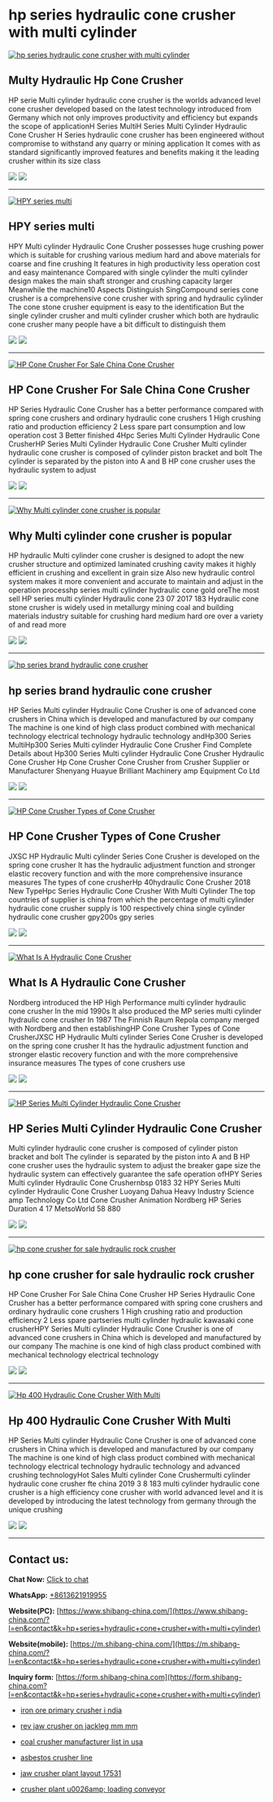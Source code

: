 # hp series hydraulic cone crusher with multi cylinder

<a href="https://swt.shibang-china.com/?l=en&img&k=hp+series+hydraulic+cone+crusher+with+multi+cylinder" target="_blank">![hp series hydraulic cone crusher with multi cylinder](http://static.shibang-china.com/all-800x300/818.jpg)</a>

## Multy Hydraulic Hp Cone Crusher
HP serie Multi cylinder hydraulic cone crusher is the worlds advanced level cone crusher developed based on the latest technology introduced from Germany which not only improves productivity and efficiency but expands the scope of applicationH Series MultiH Series Multi Cylinder Hydraulic Cone Crusher H Series hydraulic cone crusher has been engineered without compromise to withstand any quarry or mining application It comes with as standard significantly improved features and benefits making it the leading crusher within its size class


<a href="https://whatsapp.shibangsoft.com/WhatsApp.php" target="_blank" title="WhatsApp">![](http://static.shibang-china.com/icon/whatsapp.png)</a> <a href="https://swt.shibang-china.com/?l=en&icon&k=hp+series+hydraulic+cone+crusher+with+multi+cylinder" target="_blank">![](http://static.shibang-china.com/icon/chat-en.png)</a>

---

<a href="https://swt.shibang-china.com/?l=en&img&k=hp+series+hydraulic+cone+crusher+with+multi+cylinder" target="_blank">![HPY series multi](http://static.shibang-china.com/all-800x300/743.jpg)</a>

## HPY series multi
HPY Multi cylinder Hydraulic Cone Crusher possesses huge crushing power which is suitable for crushing various medium hard and above materials for coarse and fine crushing It features in high productivity less operation cost and easy maintenance Compared with single cylinder the multi cylinder design makes the main shaft stronger and crushing capacity larger Meanwhile the machine10 Aspects Distinguish SingCompound series cone crusher is a comprehensive cone crusher with spring and hydraulic cylinder The cone stone crusher equipment is easy to the identification But the single cylinder crusher and multi cylinder crusher which both are hydraulic cone crusher many people have a bit difficult to distinguish them


<a href="https://whatsapp.shibangsoft.com/WhatsApp.php" target="_blank" title="WhatsApp">![](http://static.shibang-china.com/icon/whatsapp.png)</a> <a href="https://swt.shibang-china.com/?l=en&icon&k=hp+series+hydraulic+cone+crusher+with+multi+cylinder" target="_blank">![](http://static.shibang-china.com/icon/chat-en.png)</a>

---

<a href="https://swt.shibang-china.com/?l=en&img&k=hp+series+hydraulic+cone+crusher+with+multi+cylinder" target="_blank">![HP Cone Crusher For Sale China Cone Crusher](http://static.shibang-china.com/all-800x300/1485.jpg)</a>

## HP Cone Crusher For Sale China Cone Crusher
HP Series Hydraulic Cone Crusher has a better performance compared with spring cone crushers and ordinary hydraulic cone crushers 1 High crushing ratio and production efficiency 2 Less spare part consumption and low operation cost 3 Better finished 4Hpc Series Multi Cylinder Hydraulic Cone CrusherHP Series Multi Cylinder Hydraulic Cone Crusher Multi cylinder hydraulic cone crusher is composed of cylinder piston bracket and bolt The cylinder is separated by the piston into A and B HP cone crusher uses the hydraulic system to adjust


<a href="https://whatsapp.shibangsoft.com/WhatsApp.php" target="_blank" title="WhatsApp">![](http://static.shibang-china.com/icon/whatsapp.png)</a> <a href="https://swt.shibang-china.com/?l=en&icon&k=hp+series+hydraulic+cone+crusher+with+multi+cylinder" target="_blank">![](http://static.shibang-china.com/icon/chat-en.png)</a>

---

<a href="https://swt.shibang-china.com/?l=en&img&k=hp+series+hydraulic+cone+crusher+with+multi+cylinder" target="_blank">![Why Multi cylinder cone crusher is popular](http://static.shibang-china.com/all-800x300/815.jpg)</a>

## Why Multi cylinder cone crusher is popular
HP hydraulic Multi cylinder cone crusher is designed to adopt the new crusher structure and optimized laminated crushing cavity makes it highly efficient in crushing and excellent in grain size Also new hydraulic control system makes it more convenient and accurate to maintain and adjust in the operation processhp series multi cylinder hydraulic cone gold oreThe most sell HP series multi cylinder Hydraulic cone 23 07 2017 183 Hydraulic cone stone crusher is widely used in metallurgy mining coal and building materials industry suitable for crushing hard medium hard ore over a variety of and read more


<a href="https://whatsapp.shibangsoft.com/WhatsApp.php" target="_blank" title="WhatsApp">![](http://static.shibang-china.com/icon/whatsapp.png)</a> <a href="https://swt.shibang-china.com/?l=en&icon&k=hp+series+hydraulic+cone+crusher+with+multi+cylinder" target="_blank">![](http://static.shibang-china.com/icon/chat-en.png)</a>

---

<a href="https://swt.shibang-china.com/?l=en&img&k=hp+series+hydraulic+cone+crusher+with+multi+cylinder" target="_blank">![hp series brand hydraulic cone crusher](http://static.shibang-china.com/all-800x300/230.jpg)</a>

## hp series brand hydraulic cone crusher
HP Series Multi cylinder Hydraulic Cone Crusher is one of advanced cone crushers in China which is developed and manufactured by our company The machine is one kind of high class product combined with mechanical technology electrical technology hydraulic technology andHp300 Series MultiHp300 Series Multi cylinder Hydraulic Cone Crusher Find Complete Details about Hp300 Series Multi cylinder Hydraulic Cone Crusher Hydraulic Cone Crusher Hp Cone Crusher Cone Crusher from Crusher Supplier or Manufacturer Shenyang Huayue Brilliant Machinery amp Equipment Co Ltd


<a href="https://whatsapp.shibangsoft.com/WhatsApp.php" target="_blank" title="WhatsApp">![](http://static.shibang-china.com/icon/whatsapp.png)</a> <a href="https://swt.shibang-china.com/?l=en&icon&k=hp+series+hydraulic+cone+crusher+with+multi+cylinder" target="_blank">![](http://static.shibang-china.com/icon/chat-en.png)</a>

---

<a href="https://swt.shibang-china.com/?l=en&img&k=hp+series+hydraulic+cone+crusher+with+multi+cylinder" target="_blank">![HP Cone Crusher Types of Cone Crusher](http://static.shibang-china.com/all-800x300/1372.jpg)</a>

## HP Cone Crusher Types of Cone Crusher
JXSC HP Hydraulic Multi cylinder Series Cone Crusher is developed on the spring cone crusher It has the hydraulic adjustment function and stronger elastic recovery function and with the more comprehensive insurance measures The types of cone crusherHp 40hydraulic Cone Crusher 2018 New TypeHpc Series Hydraulic Cone Crusher With Multi Cylinder The top countries of supplier is china from which the percentage of multi cylinder hydraulic cone crusher supply is 100 respectively china single cylinder hydraulic cone crusher gpy200s gpy series


<a href="https://whatsapp.shibangsoft.com/WhatsApp.php" target="_blank" title="WhatsApp">![](http://static.shibang-china.com/icon/whatsapp.png)</a> <a href="https://swt.shibang-china.com/?l=en&icon&k=hp+series+hydraulic+cone+crusher+with+multi+cylinder" target="_blank">![](http://static.shibang-china.com/icon/chat-en.png)</a>

---

<a href="https://swt.shibang-china.com/?l=en&img&k=hp+series+hydraulic+cone+crusher+with+multi+cylinder" target="_blank">![What Is A Hydraulic Cone Crusher](http://static.shibang-china.com/all-800x300/90.jpg)</a>

## What Is A Hydraulic Cone Crusher
Nordberg introduced the HP High Performance multi cylinder hydraulic cone crusher In the mid 1990s It also produced the MP series multi cylinder hydraulic cone crusher In 1987 The Finnish Raum Repola company merged with Nordberg and then establishingHP Cone Crusher Types of Cone CrusherJXSC HP Hydraulic Multi cylinder Series Cone Crusher is developed on the spring cone crusher It has the hydraulic adjustment function and stronger elastic recovery function and with the more comprehensive insurance measures The types of cone crushers use


<a href="https://whatsapp.shibangsoft.com/WhatsApp.php" target="_blank" title="WhatsApp">![](http://static.shibang-china.com/icon/whatsapp.png)</a> <a href="https://swt.shibang-china.com/?l=en&icon&k=hp+series+hydraulic+cone+crusher+with+multi+cylinder" target="_blank">![](http://static.shibang-china.com/icon/chat-en.png)</a>

---

<a href="https://swt.shibang-china.com/?l=en&img&k=hp+series+hydraulic+cone+crusher+with+multi+cylinder" target="_blank">![HP Series Multi Cylinder Hydraulic Cone Crusher](http://static.shibang-china.com/all-800x300/1329.jpg)</a>

## HP Series Multi Cylinder Hydraulic Cone Crusher
Multi cylinder hydraulic cone crusher is composed of cylinder piston bracket and bolt The cylinder is separated by the piston into A and B HP cone crusher uses the hydraulic system to adjust the breaker gape size the hydraulic system can effectively guarantee the safe operation ofHPY Series Multi cylinder Hydraulic Cone Crushernbsp 0183 32 HPY Series Multi cylinder Hydraulic Cone Crusher Luoyang Dahua Heavy Industry Science amp Technology Co Ltd Cone Crusher Animation Nordberg HP Series Duration 4 17 MetsoWorld 58 880


<a href="https://whatsapp.shibangsoft.com/WhatsApp.php" target="_blank" title="WhatsApp">![](http://static.shibang-china.com/icon/whatsapp.png)</a> <a href="https://swt.shibang-china.com/?l=en&icon&k=hp+series+hydraulic+cone+crusher+with+multi+cylinder" target="_blank">![](http://static.shibang-china.com/icon/chat-en.png)</a>

---

<a href="https://swt.shibang-china.com/?l=en&img&k=hp+series+hydraulic+cone+crusher+with+multi+cylinder" target="_blank">![hp cone crusher for sale hydraulic rock crusher](http://static.shibang-china.com/all-800x300/1509.jpg)</a>

## hp cone crusher for sale hydraulic rock crusher
HP Cone Crusher For Sale China Cone Crusher HP Series Hydraulic Cone Crusher has a better performance compared with spring cone crushers and ordinary hydraulic cone crushers 1 High crushing ratio and production efficiency 2 Less spare partseries multi cylinder hydraulic kawasaki cone crusherHPY Series Multi cylinder Hydraulic Cone Crusher is one of advanced cone crushers in China which is developed and manufactured by our company The machine is one kind of high class product combined with mechanical technology electrical technology


<a href="https://whatsapp.shibangsoft.com/WhatsApp.php" target="_blank" title="WhatsApp">![](http://static.shibang-china.com/icon/whatsapp.png)</a> <a href="https://swt.shibang-china.com/?l=en&icon&k=hp+series+hydraulic+cone+crusher+with+multi+cylinder" target="_blank">![](http://static.shibang-china.com/icon/chat-en.png)</a>

---

<a href="https://swt.shibang-china.com/?l=en&img&k=hp+series+hydraulic+cone+crusher+with+multi+cylinder" target="_blank">![Hp 400 Hydraulic Cone Crusher With Multi](http://static.shibang-china.com/all-800x300/1044.jpg)</a>

## Hp 400 Hydraulic Cone Crusher With Multi
HP Series Multi cylinder Hydraulic Cone Crusher is one of advanced cone crushers in China which is developed and manufactured by our company The machine is one kind of high class product combined with mechanical technology electrical technology hydraulic technology and advanced crushing technologyHot Sales Multi cylinder Cone Crushermulti cylinder hydraulic cone crusher fte china 2019 3 8 183 multi cylinder hydraulic cone crusher is a high efficiency cone crusher with world advanced level and it is developed by introducing the latest technology from germany through the unique crushing


<a href="https://whatsapp.shibangsoft.com/WhatsApp.php" target="_blank" title="WhatsApp">![](http://static.shibang-china.com/icon/whatsapp.png)</a> <a href="https://swt.shibang-china.com/?l=en&icon&k=hp+series+hydraulic+cone+crusher+with+multi+cylinder" target="_blank">![](http://static.shibang-china.com/icon/chat-en.png)</a>

---
## Contact us:

**Chat Now:** [Click to chat](https://swt.shibang-china.com?l=en&contact&k=hp+series+hydraulic+cone+crusher+with+multi+cylinder)

**WhatsApp:**  [+8613621919955](https://whatsapp.shibangsoft.com/WhatsApp.php)

**Website(PC):** [https://www.shibang-china.com/](https://www.shibang-china.com/?l=en&contact&k=hp+series+hydraulic+cone+crusher+with+multi+cylinder)

**Website(mobile):** [https://m.shibang-china.com/](https://m.shibang-china.com/?l=en&contact&k=hp+series+hydraulic+cone+crusher+with+multi+cylinder)

**Inquiry form:** [https://form.shibang-china.com](https://form.shibang-china.com?l=en&contact&k=hp+series+hydraulic+cone+crusher+with+multi+cylinder)

* [iron ore primary crusher i ndia](../166/iron%20ore%20primary%20crusher%20i%20ndia.md)

* [rev jaw crusher on jackleg mm mm](../164/rev%20jaw%20crusher%20on%20jackleg%20mm%20mm.md)

* [coal crusher manufacturer list in usa](../170/coal%20crusher%20manufacturer%20list%20in%20usa.md)

* [asbestos crusher line](../170/asbestos%20crusher%20line.md)

* [jaw crusher plant layout 17531](../167/jaw%20crusher%20plant%20layout%2017531.md)

* [crusher plant u0026amp; loading conveyor](../165/crusher%20plant%20u0026amp%3B%20loading%20conveyor.md)